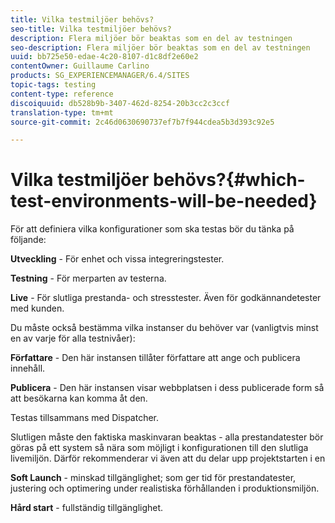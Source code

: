 ```yaml
---
title: Vilka testmiljöer behövs?
seo-title: Vilka testmiljöer behövs?
description: Flera miljöer bör beaktas som en del av testningen
seo-description: Flera miljöer bör beaktas som en del av testningen
uuid: bb725e50-edae-4c20-8107-d1c8df2e60e2
contentOwner: Guillaume Carlino
products: SG_EXPERIENCEMANAGER/6.4/SITES
topic-tags: testing
content-type: reference
discoiquuid: db528b9b-3407-462d-8254-20b3cc2c3ccf
translation-type: tm+mt
source-git-commit: 2c46d0630690737ef7b7f944cdea5b3d393c92e5

---
```



# Vilka testmiljöer behövs?{#which-test-environments-will-be-needed}

För att definiera vilka konfigurationer som ska testas bör du tänka på följande:

**Utveckling** - För enhet och vissa integreringstester.

**Testning** - För merparten av testerna.

**Live** - För slutliga prestanda- och stresstester. Även för godkännandetester med kunden.

Du måste också bestämma vilka instanser du behöver var (vanligtvis minst en av varje för alla testnivåer):

**Författare** - Den här instansen tillåter författare att ange och publicera innehåll.

**Publicera** - Den här instansen visar webbplatsen i dess publicerade form så att besökarna kan komma åt den.

Testas tillsammans med Dispatcher.

Slutligen måste den faktiska maskinvaran beaktas - alla prestandatester bör göras på ett system så nära som möjligt i konfigurationen till den slutliga livemiljön. Därför rekommenderar vi även att du delar upp projektstarten i en

**Soft Launch** - minskad tillgänglighet; som ger tid för prestandatester, justering och optimering under realistiska förhållanden i produktionsmiljön.

**Hård start** - fullständig tillgänglighet.
